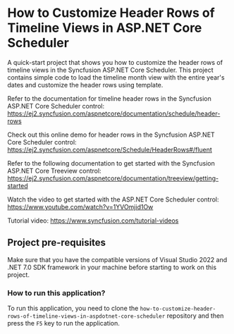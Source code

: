 # How to Customize Header Rows of Timeline Views in ASP.NET Core Scheduler

A quick-start project that shows you how to customize the header rows of timeline views in the Syncfusion ASP.NET Core Scheduler. This project contains simple code to load the timeline month view with the entire year's dates and customize the header rows using template.

Refer to the documentation for timeline header rows in the Syncfusion ASP.NET Core Scheduler control: 
https://ej2.syncfusion.com/aspnetcore/documentation/schedule/header-rows 

Check out this online demo for header rows in the Syncfusion ASP.NET Core Scheduler control:
https://ej2.syncfusion.com/aspnetcore/Schedule/HeaderRows#/fluent 

Refer to the following documentation to get started with the Syncfusion ASP.NET Core Treeview control: 
https://ej2.syncfusion.com/aspnetcore/documentation/treeview/getting-started

Watch the video to get started with the ASP.NET Core Scheduler control:
https://www.youtube.com/watch?v=1YVOmjid1Ow 

Tutorial video: https://www.syncfusion.com/tutorial-videos

## Project pre-requisites

Make sure that you have the compatible versions of Visual Studio 2022 and .NET 7.0 SDK framework in your machine before starting to work on this project.

### How to run this application?

To run this application, you need to clone the `how-to-customize-header-rows-of-timeline-views-in-aspdotnet-core-scheduler` repository and then press the `F5` key to run the application.
